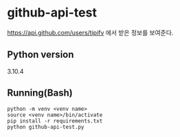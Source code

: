 # github-api-test

https://api.github.com/users/tipifv 에서 받은 정보를 보여준다.

## Python version

3.10.4

## Running(Bash)

```
python -m venv <venv name>
source <venv name>/bin/activate
pip install -r requirements.txt
python github-api-test.py
```

